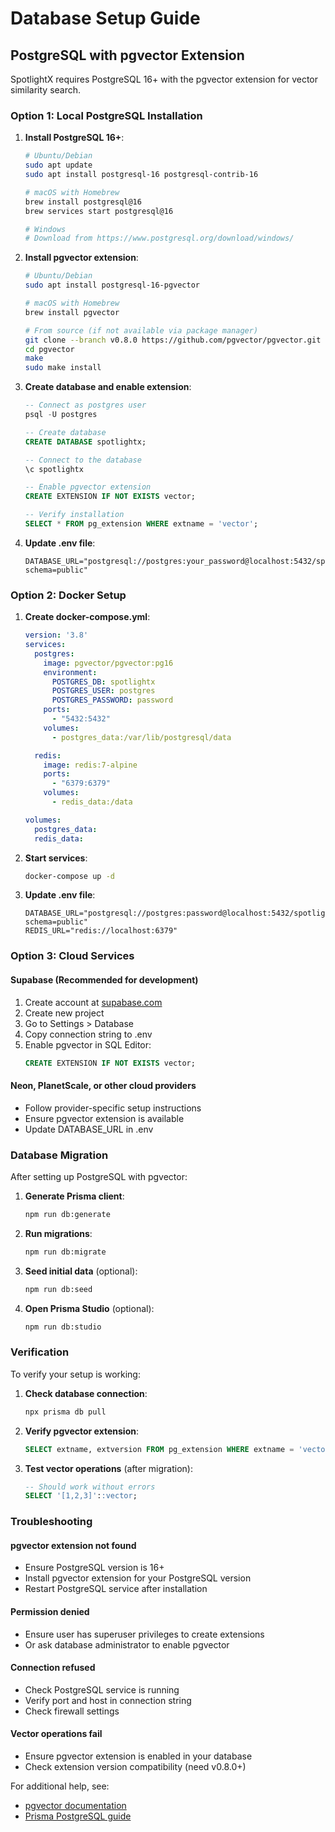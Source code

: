 # Database Setup Guide

## PostgreSQL with pgvector Extension

SpotlightX requires PostgreSQL 16+ with the pgvector extension for vector similarity search.

### Option 1: Local PostgreSQL Installation

1. **Install PostgreSQL 16+**:
   ```bash
   # Ubuntu/Debian
   sudo apt update
   sudo apt install postgresql-16 postgresql-contrib-16

   # macOS with Homebrew
   brew install postgresql@16
   brew services start postgresql@16

   # Windows
   # Download from https://www.postgresql.org/download/windows/
   ```

2. **Install pgvector extension**:
   ```bash
   # Ubuntu/Debian
   sudo apt install postgresql-16-pgvector

   # macOS with Homebrew
   brew install pgvector

   # From source (if not available via package manager)
   git clone --branch v0.8.0 https://github.com/pgvector/pgvector.git
   cd pgvector
   make
   sudo make install
   ```

3. **Create database and enable extension**:
   ```sql
   -- Connect as postgres user
   psql -U postgres

   -- Create database
   CREATE DATABASE spotlightx;

   -- Connect to the database
   \c spotlightx

   -- Enable pgvector extension
   CREATE EXTENSION IF NOT EXISTS vector;

   -- Verify installation
   SELECT * FROM pg_extension WHERE extname = 'vector';
   ```

4. **Update .env file**:
   ```env
   DATABASE_URL="postgresql://postgres:your_password@localhost:5432/spotlightx?schema=public"
   ```

### Option 2: Docker Setup

1. **Create docker-compose.yml**:
   ```yaml
   version: '3.8'
   services:
     postgres:
       image: pgvector/pgvector:pg16
       environment:
         POSTGRES_DB: spotlightx
         POSTGRES_USER: postgres
         POSTGRES_PASSWORD: password
       ports:
         - "5432:5432"
       volumes:
         - postgres_data:/var/lib/postgresql/data

     redis:
       image: redis:7-alpine
       ports:
         - "6379:6379"
       volumes:
         - redis_data:/data

   volumes:
     postgres_data:
     redis_data:
   ```

2. **Start services**:
   ```bash
   docker-compose up -d
   ```

3. **Update .env file**:
   ```env
   DATABASE_URL="postgresql://postgres:password@localhost:5432/spotlightx?schema=public"
   REDIS_URL="redis://localhost:6379"
   ```

### Option 3: Cloud Services

#### Supabase (Recommended for development)
1. Create account at [supabase.com](https://supabase.com)
2. Create new project
3. Go to Settings > Database
4. Copy connection string to .env
5. Enable pgvector in SQL Editor:
   ```sql
   CREATE EXTENSION IF NOT EXISTS vector;
   ```

#### Neon, PlanetScale, or other cloud providers
- Follow provider-specific setup instructions
- Ensure pgvector extension is available
- Update DATABASE_URL in .env

### Database Migration

After setting up PostgreSQL with pgvector:

1. **Generate Prisma client**:
   ```bash
   npm run db:generate
   ```

2. **Run migrations**:
   ```bash
   npm run db:migrate
   ```

3. **Seed initial data** (optional):
   ```bash
   npm run db:seed
   ```

4. **Open Prisma Studio** (optional):
   ```bash
   npm run db:studio
   ```

### Verification

To verify your setup is working:

1. **Check database connection**:
   ```bash
   npx prisma db pull
   ```

2. **Verify pgvector extension**:
   ```sql
   SELECT extname, extversion FROM pg_extension WHERE extname = 'vector';
   ```

3. **Test vector operations** (after migration):
   ```sql
   -- Should work without errors
   SELECT '[1,2,3]'::vector;
   ```

### Troubleshooting

#### pgvector extension not found
- Ensure PostgreSQL version is 16+
- Install pgvector extension for your PostgreSQL version
- Restart PostgreSQL service after installation

#### Permission denied
- Ensure user has superuser privileges to create extensions
- Or ask database administrator to enable pgvector

#### Connection refused
- Check PostgreSQL service is running
- Verify port and host in connection string
- Check firewall settings

#### Vector operations fail
- Ensure pgvector extension is enabled in your database
- Check extension version compatibility (need v0.8.0+)

For additional help, see:
- [pgvector documentation](https://github.com/pgvector/pgvector)
- [Prisma PostgreSQL guide](https://www.prisma.io/docs/concepts/database-connectors/postgresql)